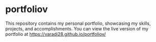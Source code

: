 # portfoliov
This repository contains my personal portfolio, showcasing my skills, projects, and accomplishments. You can view the live version of my portfolio at 
https://varadj28.github.io/portfoliov/
